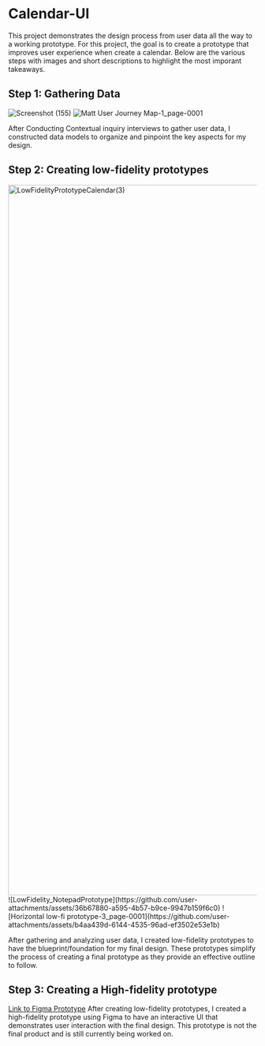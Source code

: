 # Calendar-UI
This project demonstrates the design process from user data all the way to a working prototype. For this project, the goal is to create a prototype that improves user experience when create a calendar. Below are the various steps with images and short descriptions to highlight the most imporant takeaways. 
## Step 1: Gathering Data
![Screenshot (155)](https://github.com/user-attachments/assets/b431c3bb-1d20-4957-9b54-a420bae47865)
![Matt User Journey Map-1_page-0001](https://github.com/user-attachments/assets/ea52df21-33ed-4729-b968-6af3f37bde87)

After Conducting Contextual inquiry interviews to gather user data, I constructed data models to organize and pinpoint the key aspects for my design. 
## Step 2: Creating low-fidelity prototypes
<img width="1440" alt="LowFidelityPrototypeCalendar(3)" src="https://github.com/user-attachments/assets/6744255d-c880-4a02-b7ef-0eaa65e692ba" />
![LowFidelity_NotepadPrototype](https://github.com/user-attachments/assets/36b67880-a595-4b57-b9ce-9947b159f6c0)
![Horizontal low-fi prototype-3_page-0001](https://github.com/user-attachments/assets/b4aa439d-6144-4535-96ad-ef3502e53e1b)

After gathering and analyzing user data, I created low-fidelity prototypes to have the blueprint/foundation for my final design. These prototypes simplify the process of creating a final prototype as they provide an effective outline to follow. 
## Step 3: Creating a High-fidelity prototype
[Link to Figma Prototype](https://www.figma.com/design/2TcXg6EuimWIbtoujwrXOa/Calendar-UI?node-id=1-800&t=ngrJVuwt1Q7JifN2-0)
After creating low-fidelity prototypes, I created a high-fidelity prototype using Figma to have an interactive UI that demonstrates user interaction with the final design. 
This prototype is not the final product and is still currently being worked on. 

